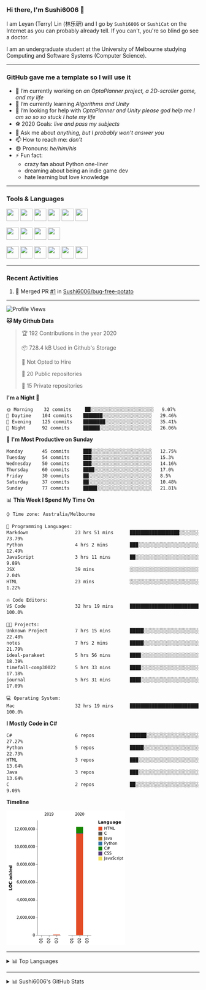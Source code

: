 ### Hi there, I'm Sushi6006 👋

<!--**Sushi6006/Sushi6006** is a ✨ _special_ ✨ repository because its `README.md` (this file) appears on your GitHub profile.-->

I am Leyan (Terry) Lin (林乐研) and I go by `Sushi6006` or `SushiCat` on the Internet as you can probably already tell. If you can't, you're so blind go see a doctor.

I am an undergraduate student at the University of Melbourne studying Computing and Software Systems (Computer Science). 

--- 

### GitHub gave me a template so I will use it
- 🔭 I’m currently working on *an OptaPlanner project, a 2D-scroller game, and my life*
- 🌱 I’m currently learning *Algorithms and Unity*
- 🤔 I’m looking for help with *OptaPlanner and Unity please god help me I am so so so stuck I hate my life*
- ⚽️ 2020 Goals: *live and pass my subjects*
- 💬 Ask me about *anything, but I probably won't answer you*
- 📫 How to reach me: *don't*
- 😄 Pronouns: *he/him/his*
- ⚡ Fun fact:
  - crazy fan about Python one-liner
  - dreaming about being an indie game dev
  - hate learning but love knowledge

---

### Tools & Languages
<p>
  <img height="32" width="32" src="https://cdn.jsdelivr.net/npm/simple-icons@v3/icons/apple.svg"/>
  <img height="32" width="32" src="https://cdn.jsdelivr.net/npm/simple-icons@v3/icons/visualstudiocode.svg"/>
  <img height="32" width="32" src="https://cdn.jsdelivr.net/npm/simple-icons@v3/icons/github.svg"/>
  <img height="32" width="32" src="https://cdn.jsdelivr.net/npm/simple-icons@v3/icons/git.svg"/>
  <img height="32" width="32" src="https://cdn.jsdelivr.net/npm/simple-icons@v3/icons/discord.svg"/>
  <img height="32" width="32" src="https://cdn.jsdelivr.net/npm/simple-icons@v3/icons/atom.svg"/>
</p>
<p>
  <img height="32" width="32" src="https://cdn.jsdelivr.net/npm/simple-icons@v3/icons/adobephotoshop.svg"/>
  <img height="32" width="32" src="https://cdn.jsdelivr.net/npm/simple-icons@v3/icons/adobexd.svg"/>
  <img height="32" width="32" src="https://cdn.jsdelivr.net/npm/simple-icons@v3/icons/vsco.svg"/>
  <img height="32" width="32" src="https://cdn.jsdelivr.net/npm/simple-icons@v3/icons/spotify.svg"/>
</p>
<p>
  <img height="32" width="32" src="https://cdn.jsdelivr.net/npm/simple-icons@v3/icons/python.svg"/>
  <img height="32" width="32" src="https://cdn.jsdelivr.net/npm/simple-icons@v3/icons/c.svg"/>
  <img height="32" width="32" src="https://cdn.jsdelivr.net/npm/simple-icons@v3/icons/csharp.svg"/>
  <img height="32" width="32" src="https://cdn.jsdelivr.net/npm/simple-icons@v3/icons/java.svg"/>
  <img height="32" width="32" src="https://cdn.jsdelivr.net/npm/simple-icons@v3/icons/markdown.svg"/>
  <img height="32" width="32" src="https://cdn.jsdelivr.net/npm/simple-icons@v3/icons/mysql.svg"/>
</p>

--- 

### Recent Activities
<!--START_SECTION:activity-->
1. 🎉 Merged PR [#1](https://github.com/Sushi6006/bug-free-potato/pull/1) in [Sushi6006/bug-free-potato](https://github.com/Sushi6006/bug-free-potato)
<!--END_SECTION:activity-->

---

<!--START_SECTION:waka-->
![Profile Views](http://img.shields.io/badge/Profile%20Views-28-blue)

**🐱 My Github Data** 

> 🏆 192 Contributions in the year 2020
 > 
> 📦 728.4 kB Used in Github's Storage 
 > 
> 🚫 Not Opted to Hire
 > 
> 📜 20 Public repositories
 > 
> 🔑 15 Private repositories 

**I'm a Night 🦉** 

```text
🌞 Morning    32 commits     ██░░░░░░░░░░░░░░░░░░░░░░░   9.07% 
🌆 Daytime    104 commits    ███████░░░░░░░░░░░░░░░░░░   29.46% 
🌃 Evening    125 commits    ████████░░░░░░░░░░░░░░░░░   35.41% 
🌙 Night      92 commits     ██████░░░░░░░░░░░░░░░░░░░   26.06%

```
📅 **I'm Most Productive on Sunday** 

```text
Monday       45 commits     ███░░░░░░░░░░░░░░░░░░░░░░   12.75% 
Tuesday      54 commits     ███░░░░░░░░░░░░░░░░░░░░░░   15.3% 
Wednesday    50 commits     ███░░░░░░░░░░░░░░░░░░░░░░   14.16% 
Thursday     60 commits     ████░░░░░░░░░░░░░░░░░░░░░   17.0% 
Friday       30 commits     ██░░░░░░░░░░░░░░░░░░░░░░░   8.5% 
Saturday     37 commits     ██░░░░░░░░░░░░░░░░░░░░░░░   10.48% 
Sunday       77 commits     █████░░░░░░░░░░░░░░░░░░░░   21.81%

```


📊 **This Week I Spend My Time On** 

```text
⌚︎ Time zone: Australia/Melbourne

💬 Programming Languages: 
Markdown                 23 hrs 51 mins      ██████████████████░░░░░░░   73.79% 
Python                   4 hrs 2 mins        ███░░░░░░░░░░░░░░░░░░░░░░   12.49% 
JavaScript               3 hrs 11 mins       ██░░░░░░░░░░░░░░░░░░░░░░░   9.89% 
JSX                      39 mins             ░░░░░░░░░░░░░░░░░░░░░░░░░   2.04% 
HTML                     23 mins             ░░░░░░░░░░░░░░░░░░░░░░░░░   1.22%

🔥 Code Editors: 
VS Code                  32 hrs 19 mins      █████████████████████████   100.0%

🐱‍💻 Projects: 
Unknown Project          7 hrs 15 mins       █████░░░░░░░░░░░░░░░░░░░░   22.48% 
notes                    7 hrs 2 mins        █████░░░░░░░░░░░░░░░░░░░░   21.79% 
ideal-parakeet           5 hrs 56 mins       ████░░░░░░░░░░░░░░░░░░░░░   18.39% 
timefall-comp30022       5 hrs 33 mins       ████░░░░░░░░░░░░░░░░░░░░░   17.18% 
journal                  5 hrs 31 mins       ████░░░░░░░░░░░░░░░░░░░░░   17.09%

💻 Operating System: 
Mac                      32 hrs 19 mins      █████████████████████████   100.0%

```

**I Mostly Code in C#** 

```text
C#                       6 repos             ██████░░░░░░░░░░░░░░░░░░░   27.27% 
Python                   5 repos             █████░░░░░░░░░░░░░░░░░░░░   22.73% 
HTML                     3 repos             ███░░░░░░░░░░░░░░░░░░░░░░   13.64% 
Java                     3 repos             ███░░░░░░░░░░░░░░░░░░░░░░   13.64% 
C                        2 repos             ██░░░░░░░░░░░░░░░░░░░░░░░   9.09%

```


**Timeline**

![Chart not found](https://github.com/Sushi6006/Sushi6006/blob/master/charts/bar_graph.png) 


<!--END_SECTION:waka-->


<!--
---

### Spotify Now Playing
<img src="https://novatorem-eight-fawn.vercel.app/api/spotify" alt="Sushi6006 Spotify Playing" width="350"/>
-->

--- 

<details>
  <summary>📊 Top Languages</summary>
  <br>
  <img src="https://github-readme-stats.vercel.app/api/top-langs/?username=sushi6006&layout=compact" alt="Top Langs">
</details>

---

<details>
  <summary>📊 Sushi6006's GitHub Stats</summary>
  <br>
  <img alt="Sushi6006's Github Stats" src="https://github-readme-stats.sushi6006.vercel.app/api?username=Sushi6006&show_icons=true"/>
</details>
  


